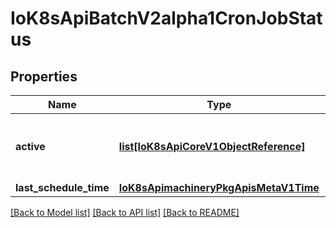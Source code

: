 # IoK8sApiBatchV2alpha1CronJobStatus

## Properties
Name | Type | Description | Notes
------------ | ------------- | ------------- | -------------
**active** | [**list[IoK8sApiCoreV1ObjectReference]**](IoK8sApiCoreV1ObjectReference.md) | A list of pointers to currently running jobs. | [optional] 
**last_schedule_time** | [**IoK8sApimachineryPkgApisMetaV1Time**](IoK8sApimachineryPkgApisMetaV1Time.md) |  | [optional] 

[[Back to Model list]](../README.md#documentation-for-models) [[Back to API list]](../README.md#documentation-for-api-endpoints) [[Back to README]](../README.md)

